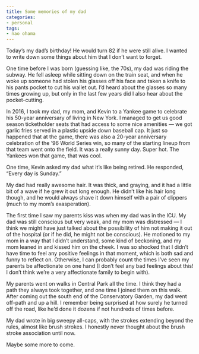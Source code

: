 ```yaml
---
title: Some memories of my dad
categories: 
- personal
tags: 
- nao ohama
---
```


Today’s my dad’s birthday! He would turn 82 if he were still alive. I wanted to write down some things about him that I don’t want to forget.

One time before I was born (guessing like, the 70s), my dad was riding the subway. He fell asleep while sitting down on the train seat, and when he woke up someone had stolen his glasses off his face and taken a knife to his pants pocket to cut his wallet out. I’d heard about the glasses so many times growing up, but only in the last few years did I also hear about the pocket-cutting.

In 2016, I took my dad, my mom, and Kevin to a Yankee game to celebrate his 50-year anniversary of living in New York. I managed to get us good season ticketholder seats that had access to some nice amenities — we got garlic fries served in a plastic upside down baseball cap. It just so happened that at the game, there was also a 20-year anniversary celebration of the ’96 World Series win, so many of the starting lineup from that team went onto the field. It was a really sunny day. Super hot. The Yankees won that game, that was cool.

One time, Kevin asked my dad what it’s like being retired. He responded, “Every day is Sunday.”

My dad had really awesome hair. It was thick, and graying, and it had a little bit of a wave if he grew it out long enough. He didn’t like his hair long though, and he would always shave it down himself with a pair of clippers (much to my mom’s exasperation).

The first time I saw my parents kiss was when my dad was in the ICU. My dad was still conscious but very weak, and my mom was distressed — I think we might have just talked about the possibility of him not making it out of the hospital (or if he did, he might not be conscious). He motioned to my mom in a way that I didn’t understand, some kind of beckoning, and my mom leaned in and kissed him on the cheek. I was so shocked that I didn’t have time to feel any positive feelings in that moment, which is both sad and funny to reflect on. Otherwise, I can probably count the times I’ve seen my parents be affectionate on one hand (I don’t feel any bad feelings about this! I don’t think we’re a very affectionate family to begin with).

My parents went on walks in Central Park all the time. I think they had a path they always took together, and one time I joined them on this walk. After coming out the south end of the Conservatory Garden, my dad went off-path and up a hill. I remember being surprised at how surely he turned off the road, like he’d done it dozens if not hundreds of times before. 

My dad wrote in big sweepy all-caps, with the strokes extending beyond the rules, almost like  brush strokes. I honestly never thought about the brush stroke association until now. 

Maybe some more to come. 